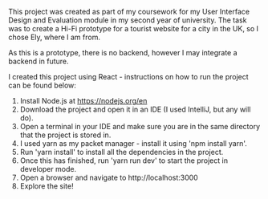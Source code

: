 This project was created as part of my coursework for my User Interface Design and Evaluation module in my second year of university.
The task was to create a Hi-Fi prototype for a tourist website for a city in the UK, so I chose Ely, where I am from.

As this is a prototype, there is no backend, however I may integrate a backend in future.

I created this project using React - instructions on how to run the project can be found below:

1. Install Node.js at https://nodejs.org/en
2. Download the project and open it in an IDE (I used IntelliJ, but any will do).
3. Open a terminal in your IDE and make sure you are in the same directory that the project is stored in.
4. I used yarn as my packet manager - install it using 'npm install yarn'.
5. Run 'yarn install' to install all the dependencies in the project.
6. Once this has finished, run 'yarn run dev' to start the project in developer mode.
7. Open a browser and navigate to http://localhost:3000
8. Explore the site!
